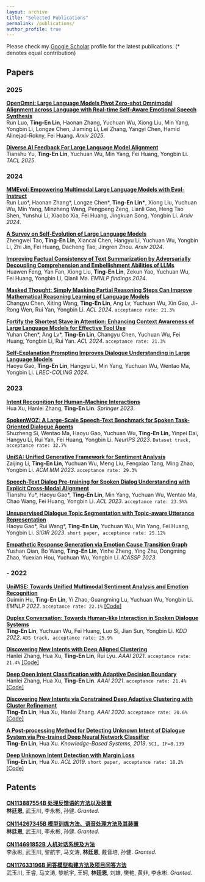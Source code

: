 ```yaml
---
layout: archive
title: "Selected Publications"
permalink: /publications/
author_profile: true
---
```

Please check my [Google Scholar](https://scholar.google.com/citations?user=XNdFVMAAAAAJ&hl=en) profile for the latest publications. (* denotes equal contribution)

## Papers

### 2025 
[**OpenOmni: Large Language Models Pivot Zero-shot Omnimodal Alignment across Language with Real-time Self-Aware Emotional Speech Synthesis**](https://arxiv.org/abs/2501.04561)<br>
Run Luo, **Ting-En Lin**, Haonan Zhang, Yuchuan Wu, Xiong Liu, Min Yang, Yongbin Li, Longze Chen, Jiaming Li, Lei Zhang, Yangyi Chen, Hamid Alinejad-Rokny, Fei Huang. <I>Arxiv 2025</i>.

[**Diverse AI Feedback For Large Language Model Alignment**](https://arxiv.org/abs/2310.06450)<br> 
Tianshu Yu, **Ting-En Lin**, Yuchuan Wu, Min Yang, Fei Huang, Yongbin Li. <I>TACL 2025</i>.

### 2024
[**MMEvol: Empowering Multimodal Large Language Models with Evol-Instruct** ](https://arxiv.org/abs/2409.05840) <br> 
Run Luo\*, Haonan Zhang\*, Longze Chen\*, **Ting-En Lin\***, Xiong Liu, Yuchuan Wu, Min Yang, Minzheng Wang, Pengpeng Zeng, Lianli Gao, Heng Tao Shen, Yunshui Li, Xiaobo Xia, Fei Huang, Jingkuan Song, Yongbin Li. <I>Arxiv 2024</i>.

[**A Survey on Self-Evolution of Large Language Models** ](https://arxiv.org/abs/2404.14387) <br> 
Zhengwei Tao, **Ting-En Lin**, Xiancai Chen, Hangyu Li, Yuchuan Wu, Yongbin Li, Zhi Jin, Fei Huang, Dacheng Tao, Jingren Zhou. <I>Arxiv 2024</i>.

[**Improving Factual Consistency of Text Summarization by Adversarially Decoupling Comprehension and Embellishment Abilities of LLMs**](https://arxiv.org/abs/2310.19347) <br> 
Huawen Feng, Yan Fan, Xiong Liu, **Ting-En Lin**, Zekun Yao, Yuchuan Wu, Fei Huang, Yongbin Li, Qianli Ma. <I>EMNLP findings 2024</i>.

[**Masked Thought: Simply Masking Partial Reasoning Steps Can Improve Mathematical Reasoning Learning of Language Models**](https://arxiv.org/abs/2403.02178) <br> 
Changyu Chen, Xiting Wang, **Ting-En Lin**, Ang Lv, Yuchuan Wu, Xin Gao, Ji-Rong Wen, Rui Yan, Yongbin Li. <I>ACL 2024</i>. `acceptance rate: 21.3%`

[**Fortify the Shortest Stave in Attention: Enhancing Context Awareness of Large Language Models for Effective Tool Use**](https://arxiv.org/abs/2312.04455) <br> 
Yuhan Chen\*, Ang Lv\*, **Ting-En Lin**, Changyu Chen, Yuchuan Wu, Fei Huang, Yongbin Li, Rui Yan. <I>ACL 2024</i>. `acceptance rate: 21.3%`

[**Self-Explanation Prompting Improves Dialogue Understanding in Large Language Models**](https://arxiv.org/abs/2309.12940) <br> 
Haoyu Gao, **Ting-En Lin**, Hangyu Li, Min Yang, Yuchuan Wu, Wentao Ma, Yongbin Li. <I>LREC-COLING 2024</i>.

### 2023
<b>[Intent Recognition for Human-Machine Interactions](https://link.springer.com/book/10.1007/978-981-99-3885-8)</b> <br> 
Hua Xu, Hanlei Zhang, <b>Ting-En Lin</b>. <I>Springer 2023</i>.

<b>[SpokenWOZ: A Large-Scale Speech-Text Benchmark for Spoken Task-Oriented Dialogue Agents](https://arxiv.org/abs/2305.13040)</b> <br> 
Shuzheng Si, Wentao Ma, Haoyu Gao, Yuchuan Wu, <b>Ting-En Lin</b>, Yinpei Dai, Hangyu Li, Rui Yan, Fei Huang, Yongbin Li. <i>NeurIPS 2023</i>. `Dataset track, acceptance rate: 32.7%`

<b>[UniSA: Unified Generative Framework for Sentiment Analysis](https://arxiv.org/abs/2309.01339)</b> <br> 
Zaijing Li, <b>Ting-En Lin</b>, Yuchuan Wu, Meng Liu, Fengxiao Tang, Ming Zhao, Yongbin Li. <i>ACM MM 2023</i>. `acceptance rate: 29.3%`

<b>[Speech-Text Dialog Pre-training for Spoken Dialog Understanding with Explicit Cross-Modal Alignment](https://arxiv.org/abs/2305.11579)</b> <br> 
Tianshu Yu\*, Haoyu Gao\*, <b>Ting-En Lin</b>, Min Yang, Yuchuan Wu, Wentao Ma, Chao Wang, Fei Huang, Yongbin Li. <i>ACL 2023</i>. `acceptance rate: 23.5%%`

<b>[Unsupervised Dialogue Topic Segmentation with Topic-aware Utterance Representation](https://arxiv.org/pdf/2305.02747.pdf)</b> <br> 
Haoyu Gao\*, Rui Wang\*, <b>Ting-En Lin</b>, Yuchuan Wu, Min Yang, Fei Huang, Yongbin Li. <i>SIGIR 2023</i>. `short paper, acceptance rate: 25.12%`

<b>[Empathetic Response Generation via Emotion Cause Transition Graph](https://arxiv.org/pdf/2205.15060)</b> <br> 
Yushan Qian, Bo Wang, <b>Ting-En Lin</b>, Yinhe Zheng, Ying Zhu, Dongming Zhao, Yuexian Hou, Yuchuan Wu, Yongbin Li. <i>ICASSP 2023</i>.

### - 2022
<b>[UniMSE: Towards Unified Multimodal Sentiment Analysis and Emotion Recognition](https://arxiv.org/pdf/2205.15060)</b> <br> 
Guimin Hu, <b>Ting-En Lin</b>, Yi Zhao, Guangming Lu, Yuchuan Wu, Yongbin Li. <i>EMNLP 2022</i>. `acceptance rate: 22.1%` [[Code]](https://github.com/lemei/unimse)

<b>[Duplex Conversation: Towards Human-like Interaction in Spoken Dialogue Systems](https://arxiv.org/pdf/2205.15060)</b> <br> 
<b>Ting-En Lin</b>, Yuchuan Wu, Fei Huang, Luo Si, Jian Sun, Yongbin Li. <i>KDD 2022</i>. `ADS track, acceptance rate: 25.9%`

<b>[Discovering New Intents with Deep Aligned Clustering](https://ojs.aaai.org/index.php/AAAI/article/view/17689/17496)</b> <br> 
Hanlei Zhang, Hua Xu, <b>Ting-En Lin</b>, Rui Lyu. <i>AAAI 2021</i>. `acceptance rate: 21.4%` [[Code]](https://github.com/thuiar/TEXTOIR)

<b>[Deep Open Intent Classification with Adaptive Decision Boundary](https://www.aaai.org/AAAI21Papers/AAAI-9723.ZhangH.pdf)</b> <br> 
Hanlei Zhang, Hua Xu, <b>Ting-En Lin</b>. <i>AAAI 2021</i>. `acceptance rate: 21.4%` [[Code]](https://github.com/thuiar/TEXTOIR)

<b>[Discovering New Intents via Constrained Deep Adaptive Clustering with Cluster Refinement](https://ojs.aaai.org/index.php/AAAI/article/download/6353/6209)</b> <br> 
<b>Ting-En Lin</b>, Hua Xu, Hanlei Zhang. <i>AAAI 2020</i>. `acceptance rate: 20.6%` [[Code]](https://github.com/thuiar/CDAC-plus/)

<b>[A Post-processing Method for Detecting Unknown Intent of Dialogue System via Pre-trained Deep Neural Network Classifier](https://www.sciencedirect.com/science/article/abs/pii/S0950705119304034)</b> <br> 
<b>Ting-En Lin</b>, Hua Xu. <i>Knowledge-Based Systems, 2019</i>. `SCI, IF=8.139`

<b>[Deep Unknown Intent Detection with Margin Loss](https://aclanthology.org/P19-1548.pdf)</b> <br> 
<b>Ting-En Lin</b>, Hua Xu. <i>ACL 2019</i>. `short paper, acceptance rate: 18.2%` [[Code]](https://github.com/thuiar/DeepUnkID)

<!-- <b>[Automated Machine Learning for Internet of Things](https://ieeexplore.ieee.org/abstract/document/7991112)</b> <br> 
Che-Min Chung, Cai-Cing Chen, Wei-Ping Shih, <b>Ting-En Lin</b>, Rui-Jun Yeh, Iru Wang. <i>ICCE-TW 2017</i>. -->

## Patents
<b>[CN113887554B 处理反馈语的方法以及装置](https://patents.google.com/patent/CN113887554A/zh)</b> <br> 
**林廷恩**, 武玉川, 李永彬, 孙健. <i>Granted</i>.

<b>[CN114267345B 模型训练方法、语音处理方法及其装置](https://patents.google.com/patent/CN114267345B/zh)</b> <br> 
**林廷恩**, 武玉川, 李永彬, 孙健. <i>Granted</i>.

<b>[CN114691852B 人机对话系统及方法](https://patents.google.com/patent/CN114691852B/zh)</b> <br> 
李永彬, 武玉川, 黎航宇, 马文涛, **林廷恩**, 戴音培, 孙健. <i>Granted</i>.

<b>[CN117633196B 问答模型构建方法及项目问答方法](https://patents.google.com/patent/CN117633196B/zh)</b> <br> 
 武玉川, 王睿, 马文涛, 黎航宇, 王轲, **林廷恩**, 刘雄, 樊艳, 黄非, 李永彬. <i>Granted</i>.

<!-- 
<b>[CN114077666A 对话意图分类方法、装置和非易失性计算机存储介质](https://patents.google.com/patent/CN114077666A/zh)</b> <br> 
徐华, 张瀚镭, <b>林廷恩</b>. <i>Under review</i>.

https://www.patentguru.com/cn/search?inventor=%22%E6%9E%97%E5%BB%B7%E6%81%A9%22&assignee=%22%E9%98%BF%E9%87%8C%E5%B7%B4%E5%B7%B4%E8%BE%BE%E6%91%A9%E9%99%A2%EF%BC%88%E6%9D%AD%E5%B7%9E%EF%BC%89%E7%A7%91%E6%8A%80%E6%9C%89%E9%99%90%E5%85%AC%E5%8F%B8%22%2C%22%E6%B8%85%E5%8D%8E%E5%A4%A7%E5%AD%A6%22 
-->

<!-- 
## Preprints
[**Target Shaping for Data Selection in Targeted Instruction Tuning** ]() <br> 
Changyu Chen, **Ting-En Lin**, Yuchuan Wu, Yongbin Li, Rui Yan. <I>Arxiv 2024</i>.
-->
